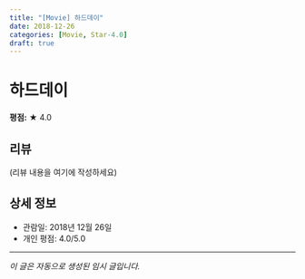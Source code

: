 ```yaml
---
title: "[Movie] 하드데이"
date: 2018-12-26
categories: [Movie, Star-4.0]
draft: true
---
```


# 하드데이

**평점:** ★ 4.0

## 리뷰

(리뷰 내용을 여기에 작성하세요)

## 상세 정보

- 관람일: 2018년 12월 26일
- 개인 평점: 4.0/5.0

---

*이 글은 자동으로 생성된 임시 글입니다.*

